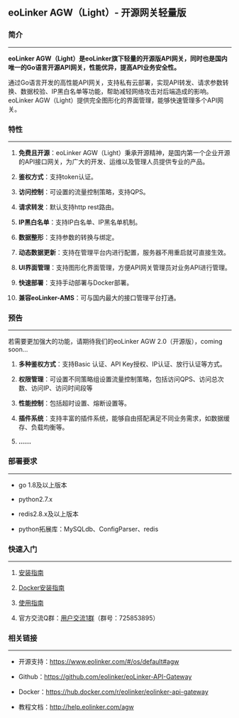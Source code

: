 ## eoLinker AGW（Light）- 开源网关轻量版

### 简介
***
**eoLinker AGW（Light）是eoLinker旗下轻量的开源版API网关，同时也是国内唯一的Go语言开源API网关，性能优异，提高API业务安全性。**

通过Go语言开发的高性能API网关，支持私有云部署，实现API转发、请求参数转换、数据校验、IP黑白名单等功能，帮助减轻网络攻击对后端造成的影响。eoLinker AGW（Light）提供完全图形化的界面管理，能够快速管理多个API网关。

### 特性
***

1. **免费且开源**：eoLinker AGW（Light）秉承开源精神，是国内第一个企业开源的API接口网关，为广大的开发、运维以及管理人员提供专业的产品。

2. **鉴权方式**：支持token认证。

3. **访问控制**：可设置的流量控制策略，支持QPS。

4. **请求转发**：默认支持http rest路由。

5. **IP黑白名单**：支持IP白名单、IP黑名单机制。

6. **数据整形**：支持参数的转换与绑定。

7. **动态数据更新**：支持在管理平台内进行配置，服务器不用重启就可直接生效。

8. **UI界面管理**：支持图形化界面管理，方便API网关管理员对业务API进行管理。

9. **快速部署**：支持手动部署与Docker部署。

10. **兼容eoLinker-AMS**：可与国内最大的接口管理平台打通。

### 预告 
***
若需要更加强大的功能，请期待我们的eoLinker AGW 2.0（开源版），coming soon... 

1. **多种鉴权方式**：支持Basic 认证、API Key授权、IP认证、放行认证等方式。

2. **权限管理**：可设置不同策略组设置流量控制策略，包括访问QPS、访问总次数、访问IP、访问时间段等

3. **性能控制**：包括超时设置、熔断设置等。

4. **插件系统**：支持丰富的插件系统，能够自由搭配满足不同业务需求，如数据缓存、负载均衡等。

5. **……**


### 部署要求
***
* go 1.8及以上版本

* python2.7.x

* redis2.8.x及以上版本

* python拓展库：MySQLdb、ConfigParser、redis

### 快速入门
***

1. [安装指南](http://help.eolinker.com/agw/?target=/md/%E9%83%A8%E7%BD%B2/%E9%83%A8%E7%BD%B2%E6%8C%87%E5%8D%97 "安装指南") 

2. [Docker安装指南](http://help.eolinker.com/agw/?target=/md/%E9%83%A8%E7%BD%B2/Docker%E9%83%A8%E7%BD%B2%E6%8C%87%E5%8D%97 "Docker安装指南")

3. [使用指南](http://help.eolinker.com/agw/?target=/md/index "使用指南")

4. 官方交流Q群：[用户交流1群](https://jq.qq.com/?_wv=1027&k=5ikfC2S)（群号：725853895）

### 相关链接
***
* 开源支持：https://www.eolinker.com/#/os/default#agw

* Github：https://github.com/eolinker/eoLinker-API-Gateway

* Docker：https://hub.docker.com/r/eolinker/eolinker-api-gateway

* 教程文档：http://help.eolinker.com/agw
